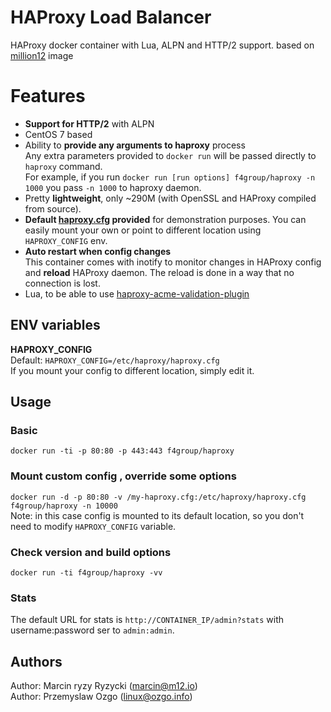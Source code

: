 # HAProxy Load Balancer

HAProxy docker container with Lua, ALPN and HTTP/2 support. based on [million12](https://github.com/million12/docker-haproxy) image

# Features

* **Support for HTTP/2** with ALPN
* CentOS 7 based
* Ability to **provide any arguments to haproxy** process  
  Any extra parameters provided to `docker run` will be passed directly to `haproxy` command.  
  For example, if you run `docker run [run options] f4group/haproxy -n 1000` you pass `-n 1000` to haproxy daemon.
* Pretty **lightweight**, only ~290M (with OpenSSL and HAProxy compiled from source).
* **Default [haproxy.cfg](container-files/etc/haproxy/haproxy.cfg) provided** for demonstration purposes. You can easily mount your own or point to different location using `HAPROXY_CONFIG` env.
* **Auto restart when config changes**  
  This container comes with inotify to monitor changes in HAProxy config and **reload** HAProxy daemon. The reload is done in a way that no connection is lost.
* Lua, to be able to use [haproxy-acme-validation-plugin](https://github.com/janeczku/haproxy-acme-validation-plugin)

## ENV variables

**HAPROXY_CONFIG**  
Default: `HAPROXY_CONFIG=/etc/haproxy/haproxy.cfg`  
If you mount your config to different location, simply edit it.


## Usage

### Basic

`docker run -ti -p 80:80 -p 443:443 f4group/haproxy`

### Mount custom config , override some options

`docker run -d -p 80:80 -v /my-haproxy.cfg:/etc/haproxy/haproxy.cfg f4group/haproxy -n 10000`  
Note: in this case config is mounted to its default location, so you don't need to modify `HAPROXY_CONFIG` variable.

### Check version and build options

`docker run -ti f4group/haproxy -vv`

### Stats
The default URL for stats is `http://CONTAINER_IP/admin?stats` with username:password ser to `admin:admin`.

## Authors

Author: Marcin ryzy Ryzycki (<marcin@m12.io>)  
Author: Przemyslaw Ozgo (<linux@ozgo.info>)
